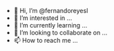 - 👋 Hi, I’m @fernandoreyesl
- 👀 I’m interested in ...
- 🌱 I’m currently learning ...
- 💞️ I’m looking to collaborate on ...
- 📫 How to reach me ...

<!---
fernandoreyesl/fernandoreyesl is a ✨ special ✨ repository because its `README.md` (this file) appears on your GitHub profile.
You can click the Preview link to take a look at your changes.
--->
